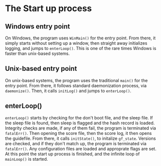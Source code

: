 # The Start up process

## Windows entry point

On Windows, the program uses `WinMain()` for the entry point.
From there, it simply starts without setting up a window, then straight away initializes logging, and jumps to `enterLoop()`.
This is one of the rare times Windows is faster than unix-based systems. 

## Unix-based entry point

On unix-based systems, the program uses the traditional `main()` for the entry point.
From there, it follows standard daemonization process, via `daemonize()`. Then, it calls `initLog()` and jumps to `enterLoop()`.

## enterLoop()

`enterLoop()` starts by checking for the don't boot file, and the sleep file.
If the sleep file is found, then sleep is flagged and the hash record is loaded.
Integrity checks are made, if any of them fail, the program is terminated via `fatalErr()`. Then opening the score file, then the score log, it then opens the guidefile. From there, it calls `initState()`, to initalize `gf_state`.
Versions are checked, and if they don't match up, the program is terminated via `fatalErr()`.
Any configuration files are loaded and approprate flags are set.
At this point the start up process is finished, and the infinite loop of `mainLoop()` is started.

